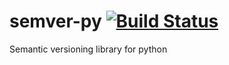 # semver-py [![Build Status](https://travis-ci.org/shoriminimoe/semver-py.svg?branch=master)](https://travis-ci.org/shoriminimoe/semver-py)
Semantic versioning library for python
